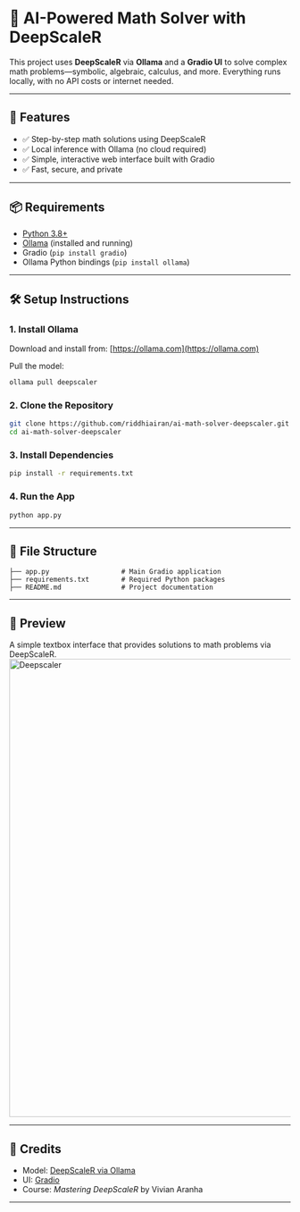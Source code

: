 # 🧮 AI-Powered Math Solver with DeepScaleR

This project uses **DeepScaleR** via **Ollama** and a **Gradio UI** to solve complex math problems—symbolic, algebraic, calculus, and more. Everything runs locally, with no API costs or internet needed.

---

## 🚀 Features

- ✅ Step-by-step math solutions using DeepScaleR
- ✅ Local inference with Ollama (no cloud required)
- ✅ Simple, interactive web interface built with Gradio
- ✅ Fast, secure, and private

---

## 📦 Requirements

- [Python 3.8+](https://www.python.org/)
- [Ollama](https://ollama.com) (installed and running)
- Gradio (`pip install gradio`)
- Ollama Python bindings (`pip install ollama`)

---

## 🛠️ Setup Instructions

### 1. Install Ollama
Download and install from: [https://ollama.com](https://ollama.com)

Pull the model:

```bash
ollama pull deepscaler
```

### 2. Clone the Repository

```bash
git clone https://github.com/riddhiairan/ai-math-solver-deepscaler.git
cd ai-math-solver-deepscaler
```

### 3. Install Dependencies

```bash
pip install -r requirements.txt
```

### 4. Run the App

```bash
python app.py
```

---

## 📁 File Structure

```
├── app.py                  # Main Gradio application
├── requirements.txt        # Required Python packages
├── README.md               # Project documentation
```

---

## 📸 Preview

A simple textbox interface that provides solutions to math problems via DeepScaleR.
<img width="820" alt="Deepscaler" src="https://github.com/user-attachments/assets/87ac7828-a8d5-4bbf-804e-5f2f8c9339da" />

---

## 🙌 Credits

- Model: [DeepScaleR via Ollama](https://ollama.com/library/deepscaler)
- UI: [Gradio](https://gradio.app)
- Course: *Mastering DeepScaleR* by Vivian Aranha

---
